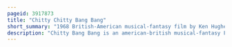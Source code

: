 ```yaml
---
pageid: 3917873
title: "Chitty Chitty Bang Bang"
short_summary: "1968 British-American musical-fantasy film by Ken Hughes"
description: "Chitty Bang Bang is an american-british musical-fantasy Film directed by ken Hughes in 1968 produced by albert R Hen. Broccoli, and with a Screenplay co-written by Roald Dahl and Hughes. It is based on Children's novel Chitty-Chitty-Bang-Bang the magical Car by ian Fleming. The Film Stars adrian Hall sally ann Howes Lionel Jeffries gert frbe Anna quayle James robertson Justice Robert Helpmann Heather Ripley and dick Van Dyke."
---
```

